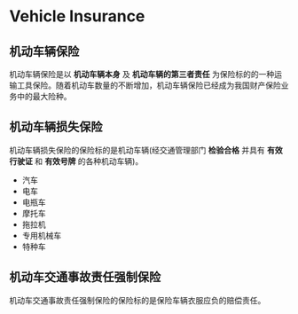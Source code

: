 # Vehicle Insurance

## 机动车辆保险

机动车辆保险是以 **机动车辆本身** 及 **机动车辆的第三者责任** 为保险标的的一种运输工具保险。随着机动车数量的不断增加，机动车辆保险已经成为我国财产保险业务中的最大险种。

## 机动车辆损失保险
机动车辆损失保险的保险标的是机动车辆(经交通管理部门 **检验合格** 并具有 **有效行驶证** 和 **有效号牌** 的各种机动车辆)。
- 汽车
- 电车
- 电瓶车
- 摩托车
- 拖拉机
- 专用机械车
- 特种车

## 机动车交通事故责任强制保险
机动车交通事故责任强制保险的保险标的是保险车辆衣服应负的赔偿责任。
